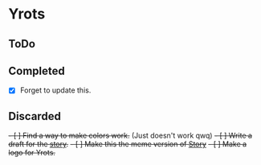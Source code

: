 # Yrots

## ToDo

## Completed

- [X] Forget to update this.

## Discarded

~~- [ ] Find a way to make colors work.~~ (Just doesn't work qwq)
~~- [ ] Write a draft for the [story](Story.txt).~~
~~- [ ] Make this the meme version of [Story](https://github.com/KnoxNom/Story/)~~
~~- [ ] Make a logo for Yrots.~~
